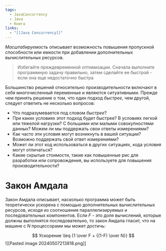 ```yaml
---
tags:
  - JavaConcurrency
  - Java
  - Книга
links:
  - "[[Java Concurrency]]"
---
```

*Масштабируемость* описывает возможность повышения пропускной способности или емкости при добавлении дополнительных вычислительных ресурсов.

>Избегайте преждевременной оптимизации. Сначала выполните программную задачу правильно, затем сделайте ее быстрой - если она еще недостаточно быстра

Большинство решений относительно производительности включают в себя многочисленный переменные и являются ситуативными. Прежде чем принять решение о том, что один подход *быстрее*, чем другой, следует ответить не несколько вопросов:
- Что подразумевается под словом *быстрее*?
- При каких условиях этот подход будет быстрее? В условиях легкой или тяжелой нагрузки? С большими или малыми совокупностями данных? Можем ли мы поддержать свои ответы измерениями?
- Как часто эти условия могут возникнуть в вашей ситуации? Возможно поддержать свой ответ измерениями?
- Может ли этот код использоваться в других ситуациях, кода условия могут отличаться?
- Какие скрытые стоимости, такие как повышенные рис для разработки или сопровождения, вы используете для повышения производительности?

# Закон Амдала

Закон Амдала описывает, насколько программа может быть теоретически ускорена с помощью дополнительных вычислительных ресурсов, исходя из соотношения параллелизируемых и последовательных компонентов. Если $F$ - это доля вычислений, которые должны выполнятся последовательно, то закон Амдала гласит, что на машине с $N$ процессорами мы может достичь:


$$
Ускорение \leq {1 \over F + {(1-F) \over N}}
$$
![[Pasted image 20240507213818.png]]
